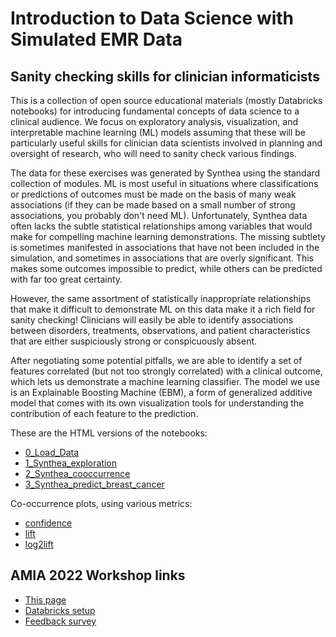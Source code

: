 # Introduction to Data Science with Simulated EMR Data

## Sanity checking skills for clinician informaticists

This is a collection of open source educational materials (mostly Databricks notebooks) for introducing fundamental concepts of data science to a clinical audience. We focus on exploratory analysis, visualization, and interpretable machine learning (ML) models assuming that these will be particularly useful skills for clinician data scientists involved in planning and oversight of research, who will need to sanity check various findings.

The data for these exercises was generated by Synthea using the standard collection of modules. ML is most useful in situations where classifications or predictions of outcomes must be made on the basis of many weak associations (if they can be made based on a small number of strong associations, you probably don't need ML). Unfortunately, Synthea data often lacks the subtle statistical relationships among variables that would make for compelling machine learning demonstrations. The missing subtlety is sometimes manifested in associations that have not been included in the simulation, and sometimes in associations that are overly significant. This makes some outcomes impossible to predict, while others can be predicted with far too great certainty.

However, the same assortment of statistically inappropriate relationships that make it difficult to demonstrate ML on this data make it a rich field for sanity checking! Clinicians will easily be able to identify associations between disorders, treatments, observations, and patient characteristics that are either suspiciously strong or conspicuously absent.

After negotiating some potential pitfalls, we are able to identify a set of features correlated (but not too strongly correlated) with a clinical outcome, which lets us demonstrate a machine learning classifier. The model we use is an Explainable Boosting Machine (EBM), a form of generalized additive model that comes with its own visualization tools for understanding the contribution of each feature to the prediction.

These are the HTML versions of the notebooks:

- [0_Load_Data](https://rmhorton.github.io/virtual-generalist/workshop/0_Load_Data.html)
- [1_Synthea_exploration](https://rmhorton.github.io/virtual-generalist/workshop/1_Synthea_exploration.html)
- [2_Synthea_cooccurrence](https://rmhorton.github.io/virtual-generalist/workshop/2_Synthea_cooccurrence.html)
- [3_Synthea_predict_breast_cancer](https://rmhorton.github.io/virtual-generalist/workshop/3_Synthea_predict_breast_cancer.html)

Co-occurrence plots, using various metrics:
- [confidence](https://rmhorton.github.io/virtual-generalist/workshop/synthea_cooccurrence_demo.html) 
- [lift](https://rmhorton.github.io/virtual-generalist/workshop/synthea_cooccurrence_demo.html?metric=lift)
- [log2lift](https://rmhorton.github.io/virtual-generalist/workshop/synthea_cooccurrence_demo.html?metric=log2lift)


## AMIA 2022 Workshop links

- [This page](https://aka.ms/SyntheaMLgithub)
- [Databricks setup](https://aka.ms/amia2022)
- [Feedback survey](https://aka.ms/SyntheaMLsurvey)

